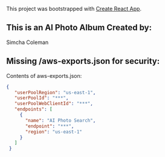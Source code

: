This project was bootstrapped with [Create React App](https://github.com/facebook/create-react-app).

## This is an AI Photo Album Created by:
Simcha Coleman

## Missing /aws-exports.json for security:
Contents of aws-exports.json:

```json
{
   "userPoolRegion": "us-east-1",
   "userPoolId": "***",
   "userPoolWebClientId": "***",
   "endpoints": [
     {
       "name": "AI Photo Search",
       "endpoint": "***",
       "region": "us-east-1"
     }
   ]
 }

```

